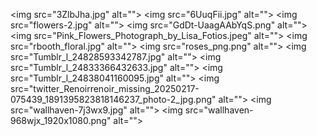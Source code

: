 <img src="3ZlbJha.jpg" alt=""\>
<img src="6UuqFii.jpg" alt=""\>
<img src="flowers-2.jpg" alt=""\>
<img src="GdDt-UaagAAbYqS.png" alt=""\>
<img src="Pink_Flowers_Photograph_by_Lisa_Fotios.jpeg" alt=""\>
<img src="rbooth_floral.jpg" alt=""\>
<img src="roses_png.png" alt=""\>
<img src="Tumblr_l_24828593342787.jpg" alt=""\>
<img src="Tumblr_l_24833366432633.jpg" alt=""\>
<img src="Tumblr_l_24838041160095.jpg" alt=""\>
<img src="twitter_Renoirrenoir_missing_20250217-075439_1891395823818146237_photo-2_jpg.png" alt=""\>
<img src="wallhaven-7j3wx9.jpg" alt=""\>
<img src="wallhaven-968wjx_1920x1080.png" alt=""\>
